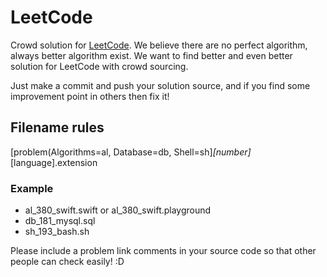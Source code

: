 # LeetCode
Crowd solution for [LeetCode](https://leetcode.com/).
We believe there are no perfect algorithm, always better algorithm exist.
We want to find better and even better solution for LeetCode with crowd sourcing.

Just make a commit and push your solution source, and if you find some improvement point in others
then fix it!

## Filename rules
[problem(Algorithms=al, Database=db, Shell=sh]_[number]_[language].extension

### Example
* al_380_swift.swift or al_380_swift.playground
* db_181_mysql.sql
* sh_193_bash.sh

Please include a problem link comments in your source code so that other people can check easily! :D
